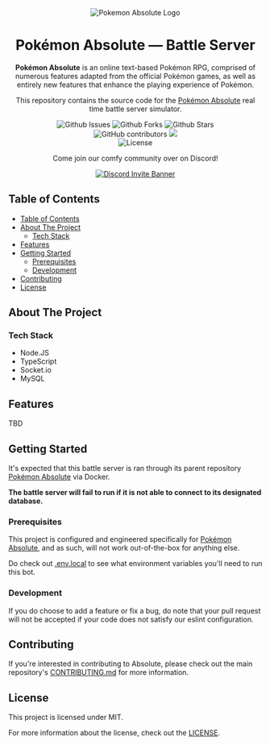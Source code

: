 <div align="center">
  <img src="https://github.com/Toxocious/Absolute/raw/master/app/images/Assets/banner.png" title="Pokemon Absolute Logo" alt="Pokemon Absolute Logo" />
  <h1 align="center">Pok&eacute;mon Absolute &mdash; Battle Server</h1>

  **Pok&eacute;mon Absolute** is an online text-based Pok&eacute;mon RPG, comprised of numerous features adapted from the official Pok&eacute;mon games, as well as entirely new features that enhance the playing experience of Pok&eacute;mon.

  This repository contains the source code for the [Pok&eacute;mon Absolute](https://github.com/Toxocious/Absolute) real time battle server simulator.

  <img alt="Github Issues" src="https://img.shields.io/github/issues/Toxocious/Absolute-Battle-Server?style=for-the-badge&logo=appveyor" />
  <img alt="Github Forks" src="https://img.shields.io/github/forks/Toxocious/Absolute-Battle-Server?style=for-the-badge&logo=appveyor" />
  <img alt="Github Stars" src="https://img.shields.io/github/stars/Toxocious/Absolute-Battle-Server?style=for-the-badge&logo=appveyor" />
  <br />

  <img alt="GitHub contributors" src="https://img.shields.io/github/contributors/Toxocious/Absolute-Battle-Server?style=for-the-badge">
  <a href="https://visitorbadge.io/status?path=https%3A%2F%2Fgithub.com%2FToxocious%2FAbsolute-Chat">
    <img src="https://api.visitorbadge.io/api/visitors?path=https%3A%2F%2Fgithub.com%2FToxocious%2FAbsolute-Chat&label=VIEWS&countColor=%234a618f" />
  </a>
  <br />

  <img alt="License" src="https://img.shields.io/github/license/Toxocious/Absolute-Battle-Server?style=for-the-badge&logo=appveyor" />

  Come join our comfy community over on Discord!

  <a href="https://discord.gg/SHnvbsS" target="_blank">
    <img src="https://discord.com/api/guilds/269182206621122560/widget.png?style=banner2" alt="Discord Invite Banner" />
  </a>
</div>


## Table of Contents
- [Table of Contents](#table-of-contents)
- [About The Project](#about-the-project)
  - [Tech Stack](#tech-stack)
- [Features](#features)
- [Getting Started](#getting-started)
  - [Prerequisites](#prerequisites)
  - [Development](#development)
- [Contributing](#contributing)
- [License](#license)



## About The Project
### Tech Stack
- Node.JS
- TypeScript
- Socket.io
- MySQL



## Features
TBD



## Getting Started
It's expected that this battle server is ran through its parent repository [Pok&eacute;mon Absolute](https://github.com/Toxocious/Absolute) via Docker.

**The battle server will fail to run if it is not able to connect to its designated database.**

### Prerequisites
This project is configured and engineered specifically for [Pok&eacute;mon Absolute](https://github.com/Toxocious/Absolute), and as such, will not work out-of-the-box for anything else.

Do check out [.env.local](.env.local) to see what environment variables you'll need to run this bot.

### Development
If you do choose to add a feature or fix a bug, do note that your pull request will not be accepted if your code does not satisfy our eslint configuration.



## Contributing
If you're interested in contributing to Absolute, please check out the main repository's [CONTRIBUTING.md]([docs/CONTRIBUTING.md](https://github.com/Toxocious/Absolute/blob/master/docs/CONTRIBUTING.md)) for more information.



## License
This project is licensed under MIT.

For more information about the license, check out the [LICENSE](LICENSE).
